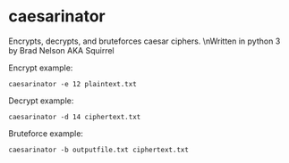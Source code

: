 # caesarinator
Encrypts, decrypts, and bruteforces caesar ciphers.
\nWritten in python 3 by Brad Nelson AKA Squirrel

Encrypt example:
```
caesarinator -e 12 plaintext.txt
```

Decrypt example:
```
caesarinator -d 14 ciphertext.txt
```

Bruteforce example:
```
caesarinator -b outputfile.txt ciphertext.txt
```
